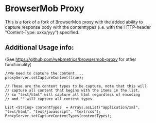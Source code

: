 BrowserMob Proxy
================
This is a fork of a fork of BrowserMob proxy with the added ability to capture response body with 
the contenttypes (i.e. with the HTTP-header "Content-Type: xxxx/yyy") specified.

Additional Usage info:
-------- 
(See  https://github.com/webmetrics/browsermob-proxy for other functionality) 

	//We need to capture the content ... 
    proxyServer.setCaptureContent(true);
	
	// These are the content types to be capture, note that this will 
	// capture all content that begins with the items in the list, 
	// so "text/html" will capture all html regardless of encoding
	// and "" will capture all content types.
		
    List <String> contentTypes  = Arrays.asList("application/xml", "text/html", "text/javascript", "text/css");
    ProxyServer.setCaptureContentTypes(contentTypes);



    	